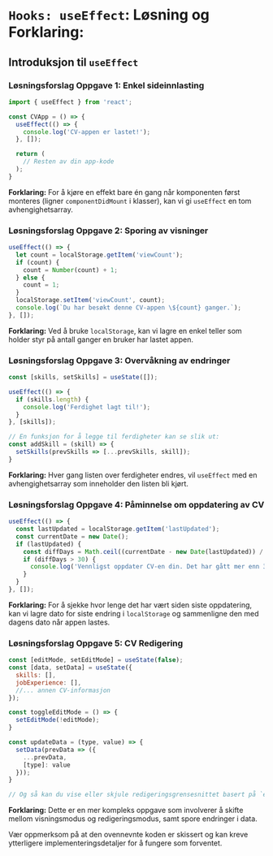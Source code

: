 # `Hooks: useEffect`: Løsning og Forklaring:

## Introduksjon til `useEffect`

### **Løsningsforslag Oppgave 1: Enkel sideinnlasting**
```javascript
import { useEffect } from 'react';

const CVApp = () => {
  useEffect(() => {
    console.log('CV-appen er lastet!');
  }, []);

  return (
    // Resten av din app-kode
  );
}
```

**Forklaring:** 
For å kjøre en effekt bare én gang når komponenten først monteres (ligner `componentDidMount` i klasser), kan vi gi `useEffect` en tom avhengighetsarray.

### **Løsningsforslag Oppgave 2: Sporing av visninger**

```javascript
useEffect(() => {
  let count = localStorage.getItem('viewCount');
  if (count) {
    count = Number(count) + 1;
  } else {
    count = 1;
  }
  localStorage.setItem('viewCount', count);
  console.log(`Du har besøkt denne CV-appen \${count} ganger.`);
}, []);
```
**Forklaring:** 
Ved å bruke `localStorage`, kan vi lagre en enkel teller som holder styr på antall ganger en bruker har lastet appen.


### **Løsningsforslag Oppgave 3: Overvåkning av endringer**

```javascript
const [skills, setSkills] = useState([]);

useEffect(() => {
  if (skills.length) {
    console.log('Ferdighet lagt til!');
  }
}, [skills]);

// En funksjon for å legge til ferdigheter kan se slik ut:
const addSkill = (skill) => {
  setSkills(prevSkills => [...prevSkills, skill]);
}
```

**Forklaring:** 
Hver gang listen over ferdigheter endres, vil `useEffect` med en avhengighetsarray som inneholder den listen bli kjørt.

### **Løsningsforslag Oppgave 4: Påminnelse om oppdatering av CV**

```javascript
useEffect(() => {
  const lastUpdated = localStorage.getItem('lastUpdated');
  const currentDate = new Date();
  if (lastUpdated) {
    const diffDays = Math.ceil((currentDate - new Date(lastUpdated)) / (1000 * 60 * 60 * 24));
    if (diffDays > 30) {
      console.log('Vennligst oppdater CV-en din. Det har gått mer enn 30 dager siden sist!');
    }
  }
}, []);
```

**Forklaring:** 
For å sjekke hvor lenge det har vært siden siste oppdatering, kan vi lagre dato for siste endring i `localStorage` og sammenligne den med dagens dato når appen lastes.

### **Løsningsforslag Oppgave 5: CV Redigering**

```javascript
const [editMode, setEditMode] = useState(false);
const [data, setData] = useState({
  skills: [],
  jobExperience: [],
  //... annen CV-informasjon
});

const toggleEditMode = () => {
  setEditMode(!editMode);
}

const updateData = (type, value) => {
  setData(prevData => ({
    ...prevData,
    [type]: value
  }));
}

// Og så kan du vise eller skjule redigeringsgrensesnittet basert på `editMode` tilstanden.
```

**Forklaring:** 
Dette er en mer kompleks oppgave som involverer å skifte mellom visningsmodus og redigeringsmodus, samt spore endringer i data. 

Vær oppmerksom på at den ovennevnte koden er skissert og kan kreve ytterligere implementeringsdetaljer for å fungere som forventet.